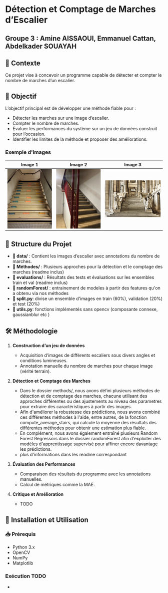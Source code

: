 #  Détection et Comptage de Marches d’Escalier
## Groupe 3 : Amine AISSAOUI, Emmanuel Cattan, Abdelkader SOUAYAH
## 📌 Contexte
Ce projet vise à concevoir un programme capable de détecter et compter le nombre de marches d’un escalier.

## 🎯 Objectif
L’objectif principal est de développer une méthode fiable pour :
- Détecter les marches sur une image d’escalier.
- Compter le nombre de marches.
- Évaluer les performances du système sur un jeu de données construit pour l’occasion.
- Identifier les limites de la méthode et proposer des améliorations.

### Exemple d'images

| Image 1 | Image 2 | Image 3 |
|---------|---------|---------|
| ![Image 1](assets/img1preview.jpg) | ![Image 2](assets/img2preview.png) | ![Image 3](assets/img3preview.jpg) |


## 📂 Structure du Projet
- **📁 data/** : Contient les images d’escalier avec annotations du nombre de marches.
- **📁 Méthodes/** : Plusieurs approches pour la détection et le comptage des marches (readme inclus)
- **📁 evaluations/** : Résultats des tests et évaluations sur les ensembles train et val (readme inclus)
- **📁 randomForest/** : entrainement de modeles à partir des features qu'on a obtenu via nos méthodes
- **📜 split.py**: divise un ensemble d'images en train (60%), validation (20%) et test (20%) 
- **📜 utils.py**: fonctions implémentés sans opencv (composante connexe, gaussianblur etc )

## 🛠️ Méthodologie
1. **Construction d’un jeu de données**
   - Acquisition d’images de différents escaliers sous divers angles et conditions lumineuses.
   - Annotation manuelle du nombre de marches pour chaque image (vérité terrain).

2. **Détection et Comptage des Marches**
   - Dans le dossier methods/, nous avons défini plusieurs méthodes de détection et de comptage des marches, chacune utilisant des approches différentes ou des ajustements au niveau des parametres pour extraire des caractéristiques à partir des images. 
   - Afin d'améliorer la robustesse des prédictions, nous avons combiné ces différentes méthodes à l'aide, entre autres, de la fonction compute_average_stairs, qui calcule la moyenne des résultats des différentes méthodes pour obtenir une estimation plus fiable. 
   - En complément, nous avons également entraîné plusieurs Random Forest Regressors dans le dossier randomForest afin d'exploiter des modèles d'apprentissage supervisé pour affiner encore davantage les prédictions.
   - plus d'informations dans les readme correspondant

3. **Évaluation des Performances**
   - Comparaison des résultats du programme avec les annotations manuelles.
   - Calcul de métriques comme la MAE.

4. **Critique et Amélioration**
   - TODO

## 🚀 Installation et Utilisation
### 📥 Prérequis
- Python 3.x
- OpenCV
- NumPy
- Matplotlib

### Exécution TODO
- 

